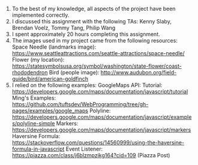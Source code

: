 1. To the best of my knowledge, all aspects of the project have been implemented correctly.
2. I discussed this assignment with the following TAs: Kenny Slaby, Brendan Voelz, Tommy Tang, Philip Wang
3. I spent approximately 20 hours completing this assignment.
4. The images used in my project came from the following resources:
	Space Needle (landmarks image): https://www.seattleattractions.com/seattle-attractions/space-needle/
	Flower (my location): https://statesymbolsusa.org/symbol/washington/state-flower/coast-rhododendron
	Bird (people image): http://www.audubon.org/field-guide/bird/american-goldfinch
5. I relied on the following examples:
	GoogleMaps API: 
		Tutorial: https://developers.google.com/maps/documentation/javascript/tutorial
		Ming's Examples: https://github.com/tuftsdev/WebProgramming/tree/gh-pages/examples/google_maps
		Polyline: https://developers.google.com/maps/documentation/javascript/examples/polyline-simple
		Markers: https://developers.google.com/maps/documentation/javascript/markers
	Haversine Formula: https://stackoverflow.com/questions/14560999/using-the-haversine-formula-in-javascript
	Event Listener: https://piazza.com/class/j6blzmpzjkg164?cid=109 (Piazza Post)